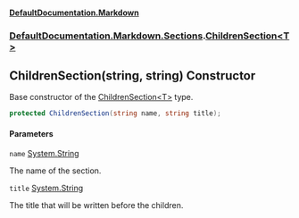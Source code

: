 #### [DefaultDocumentation\.Markdown](../../../../index.md 'index')
### [DefaultDocumentation\.Markdown\.Sections](../../../../index.md#DefaultDocumentation.Markdown.Sections 'DefaultDocumentation\.Markdown\.Sections').[ChildrenSection&lt;T&gt;](index.md 'DefaultDocumentation\.Markdown\.Sections\.ChildrenSection\<T\>')

## ChildrenSection\(string, string\) Constructor

Base constructor of the [ChildrenSection&lt;T&gt;](index.md 'DefaultDocumentation\.Markdown\.Sections\.ChildrenSection\<T\>') type\.

```csharp
protected ChildrenSection(string name, string title);
```
#### Parameters

<a name='DefaultDocumentation.Markdown.Sections.ChildrenSection_T_.ChildrenSection(string,string).name'></a>

`name` [System\.String](https://docs.microsoft.com/en-us/dotnet/api/System.String 'System\.String')

The name of the section\.

<a name='DefaultDocumentation.Markdown.Sections.ChildrenSection_T_.ChildrenSection(string,string).title'></a>

`title` [System\.String](https://docs.microsoft.com/en-us/dotnet/api/System.String 'System\.String')

The title that will be written before the children\.